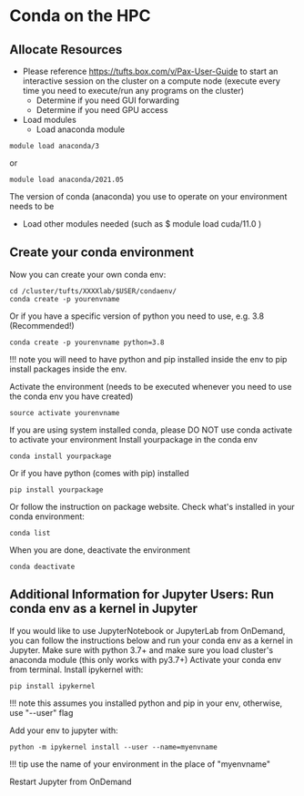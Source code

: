 # Conda on the HPC

## Allocate Resources

- Please reference https://tufts.box.com/v/Pax-User-Guide to start an interactive session on the cluster on a compute node (execute every time you need to execute/run any programs on the cluster)
     - Determine if you need GUI forwarding
     - Determine if you need GPU access 
- Load modules
    - Load anaconda module

```
module load anaconda/3
```

or

```
module load anaconda/2021.05
```

The version of conda (anaconda) you use to operate on your environment needs to be

- Load other modules needed (such as $ module load cuda/11.0 )

## Create your conda environment

Now you can create your own conda env:

```
cd /cluster/tufts/XXXXlab/$USER/condaenv/
conda create -p yourenvname
```

Or if you have a specific version of python you need to use, e.g. 3.8 (Recommended!)

```
conda create -p yourenvname python=3.8 
```

!!! note 
    you will need to have python and pip installed inside the env to pip install packages inside the env.

Activate the environment (needs to be executed whenever you need to use the conda env you have created)

```
source activate yourenvname
```

If you are using system installed conda, please DO NOT use conda activate to activate your environment Install yourpackage in the conda env

```
conda install yourpackage
```

Or if you have python (comes with pip) installed

```
pip install yourpackage
```

Or follow the instruction on package website. Check what's installed in your conda environment:

```
conda list
```

When you are done, deactivate the environment

```
conda deactivate
```
## Additional Information for Jupyter Users: Run conda env as a kernel in Jupyter

If you would like to use JupyterNotebook or JupyterLab from OnDemand, you can follow the instructions below and run your conda env as a kernel in Jupyter.
Make sure with python 3.7+ and make sure you load cluster's anaconda module (this only works with py3.7+)
Activate your conda env from terminal. Install ipykernel with:

```
pip install ipykernel 
```
!!! note
    this assumes you installed python and pip in your env, otherwise, use "--user" flag
    
Add your env to jupyter with:

```
python -m ipykernel install --user --name=myenvname 
```

!!! tip
    use the name of your environment in the place of "myenvname"
    
Restart Jupyter from OnDemand 
 
